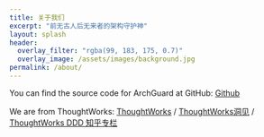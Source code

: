 ```yaml
---
title: 关于我们
excerpt: "前无古人后无来者的架构守护神"
layout: splash
header:
  overlay_filter: "rgba(99, 183, 175, 0.7)"
  overlay_image: /assets/images/background.jpg
permalink: /about/
---
```


You can find the source code for ArchGuard at GitHub:
[Github](https://github.com/archguard)

We are from ThoughtWorks:
[ThoughtWorks](https://www.thoughtworks.com/) /
[ThoughtWorks洞见](https://insights.thoughtworks.cn/) /
[ThoughtWorks DDD 知乎专栏](https://zhuanlan.zhihu.com/c_137428247)



